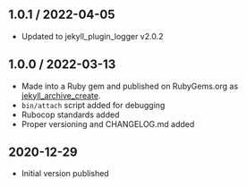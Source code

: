 ## 1.0.1 / 2022-04-05
  * Updated to jekyll_plugin_logger v2.0.2


## 1.0.0 / 2022-03-13
  * Made into a Ruby gem and published on RubyGems.org as [jekyll_archive_create](https://rubygems.org/gems/jekyll_archive_create).
  * `bin/attach` script added for debugging
  * Rubocop standards added
  * Proper versioning and CHANGELOG.md added

## 2020-12-29
  * Initial version published
